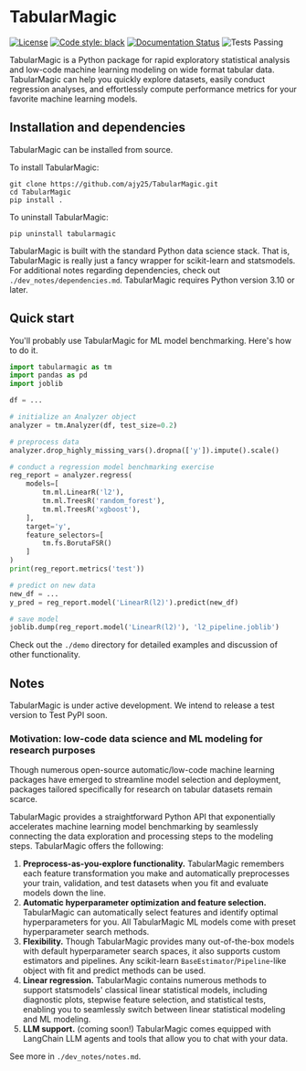 # TabularMagic

[![License](https://img.shields.io/badge/License-BSD%203--Clause-blue.svg)](https://opensource.org/licenses/BSD-3-Clause)
[![Code style: black](https://img.shields.io/badge/code%20style-black-000000.svg)](https://github.com/psf/black)
[![Documentation Status](https://readthedocs.org/projects/tabularmagic/badge/?version=latest)](https://tabularmagic.readthedocs.io/en/latest/?badge=latest)
![Tests Passing](https://github.com/ajy25/TabularMagic/actions/workflows/test.yml/badge.svg)


TabularMagic is a Python package for rapid exploratory statistical analysis and low-code machine learning modeling on wide format tabular data. TabularMagic can help you quickly explore datasets, easily conduct regression analyses, and effortlessly compute performance metrics for your favorite machine learning models.


## Installation and dependencies

TabularMagic can be installed from source.

To install TabularMagic:
```
git clone https://github.com/ajy25/TabularMagic.git
cd TabularMagic
pip install .
```

To uninstall TabularMagic:
```
pip uninstall tabularmagic
```

TabularMagic is built with the standard Python data science stack. That is, TabularMagic is really just a fancy wrapper for scikit-learn and statsmodels. For additional notes regarding dependencies, check out `./dev_notes/dependencies.md`. TabularMagic requires Python version 3.10 or later.


## Quick start

You'll probably use TabularMagic for ML model benchmarking. Here's how to do it.

```python
import tabularmagic as tm
import pandas as pd
import joblib

df = ...

# initialize an Analyzer object
analyzer = tm.Analyzer(df, test_size=0.2)

# preprocess data
analyzer.drop_highly_missing_vars().dropna(['y']).impute().scale()

# conduct a regression model benchmarking exercise
reg_report = analyzer.regress(
    models=[
        tm.ml.LinearR('l2'),
        tm.ml.TreesR('random_forest'),
        tm.ml.TreesR('xgboost'),
    ],
    target='y',
    feature_selectors=[
        tm.fs.BorutaFSR()
    ]
)
print(reg_report.metrics('test'))

# predict on new data
new_df = ...
y_pred = reg_report.model('LinearR(l2)').predict(new_df)

# save model
joblib.dump(reg_report.model('LinearR(l2)'), 'l2_pipeline.joblib')
```

Check out the `./demo` directory for detailed examples and discussion of other functionality.


## Notes

TabularMagic is under active development. We intend to release a test version to Test PyPI soon.

### Motivation: low-code data science and ML modeling for research purposes

Though numerous open-source automatic/low-code machine learning packages have emerged to streamline model selection and deployment, packages tailored specifically for research on tabular datasets remain scarce.

TabularMagic provides a straightforward Python API that exponentially accelerates machine learning model benchmarking by seamlessly connecting the data exploration and processing steps to the modeling steps. TabularMagic offers the following:
1. **Preprocess-as-you-explore functionality.** TabularMagic remembers each feature transformation you make and automatically preprocesses your train, validation, and test datasets when you fit and evaluate models down the line. 
2. **Automatic hyperparameter optimization and feature selection.** TabularMagic can automatically select features and identify optimal hyperparameters for you. All TabularMagic ML models come with preset hyperparameter search methods. 
3. **Flexibility.** Though TabularMagic provides many out-of-the-box models with default hyperparameter search spaces, it also supports custom estimators and pipelines. Any scikit-learn `BaseEstimator`/`Pipeline`-like object with fit and predict methods can be used. 
4. **Linear regression.** TabularMagic contains numerous methods to support statsmodels' classical linear statistical models, including diagnostic plots, stepwise feature selection, and statistical tests, enabling you to seamlessly switch between linear statistical modeling and ML modeling.
5. **LLM support.**  (coming soon!) TabularMagic comes equipped with LangChain LLM agents and tools that allow you to chat with your data. 

See more in `./dev_notes/notes.md`.







